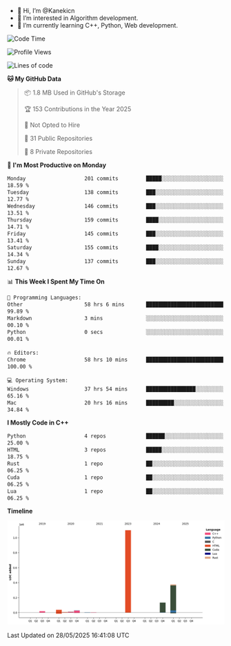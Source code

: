 - 👋 Hi, I’m @Kanekicn
- 👀 I’m interested in Algorithm development.
- 🌱 I’m currently learning C++, Python, Web development.

<!---
cotecsz/cotecsz is a ✨ special ✨ repository because its `README.md` (this file) appears on your GitHub profile.
You can click the Preview link to take a look at your changes.
--->

<!--START_SECTION:waka-->
![Code Time](http://img.shields.io/badge/Code%20Time-3%2C498%20hrs%202%20mins-blue)

![Profile Views](http://img.shields.io/badge/Profile%20Views-0-blue)

![Lines of code](https://img.shields.io/badge/From%20Hello%20World%20I%27ve%20Written-1.7%20million%20lines%20of%20code-blue)

**🐱 My GitHub Data** 

> 📦 1.8 MB Used in GitHub's Storage 
 > 
> 🏆 153 Contributions in the Year 2025
 > 
> 🚫 Not Opted to Hire
 > 
> 📜 31 Public Repositories 
 > 
> 🔑 8 Private Repositories 
 > 
📅 **I'm Most Productive on Monday** 

```text
Monday                   201 commits         █████░░░░░░░░░░░░░░░░░░░░   18.59 % 
Tuesday                  138 commits         ███░░░░░░░░░░░░░░░░░░░░░░   12.77 % 
Wednesday                146 commits         ███░░░░░░░░░░░░░░░░░░░░░░   13.51 % 
Thursday                 159 commits         ████░░░░░░░░░░░░░░░░░░░░░   14.71 % 
Friday                   145 commits         ███░░░░░░░░░░░░░░░░░░░░░░   13.41 % 
Saturday                 155 commits         ████░░░░░░░░░░░░░░░░░░░░░   14.34 % 
Sunday                   137 commits         ███░░░░░░░░░░░░░░░░░░░░░░   12.67 % 
```


📊 **This Week I Spent My Time On** 

```text
💬 Programming Languages: 
Other                    58 hrs 6 mins       █████████████████████████   99.89 % 
Markdown                 3 mins              ░░░░░░░░░░░░░░░░░░░░░░░░░   00.10 % 
Python                   0 secs              ░░░░░░░░░░░░░░░░░░░░░░░░░   00.01 % 

🔥 Editors: 
Chrome                   58 hrs 10 mins      █████████████████████████   100.00 % 

💻 Operating System: 
Windows                  37 hrs 54 mins      ████████████████░░░░░░░░░   65.16 % 
Mac                      20 hrs 16 mins      █████████░░░░░░░░░░░░░░░░   34.84 % 
```

**I Mostly Code in C++** 

```text
Python                   4 repos             ██████░░░░░░░░░░░░░░░░░░░   25.00 % 
HTML                     3 repos             █████░░░░░░░░░░░░░░░░░░░░   18.75 % 
Rust                     1 repo              ██░░░░░░░░░░░░░░░░░░░░░░░   06.25 % 
Cuda                     1 repo              ██░░░░░░░░░░░░░░░░░░░░░░░   06.25 % 
Lua                      1 repo              ██░░░░░░░░░░░░░░░░░░░░░░░   06.25 % 
```



**Timeline**

![Lines of Code chart](https://raw.githubusercontent.com/Kanekicn/Kanekicn/master/assets/bar_graph.png)


 Last Updated on 28/05/2025 16:41:08 UTC
<!--END_SECTION:waka-->
